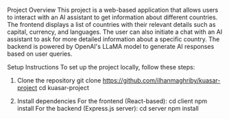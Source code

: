 Project Overview
This project is a web-based application that allows users to interact with an AI assistant to get information about different countries. The frontend displays a list of countries with their relevant details such as capital, currency, and languages. The user can also initiate a chat with an AI assistant to ask for more detailed information about a specific country. The backend is powered by OpenAI's LLaMA model to generate AI responses based on user queries.

Setup Instructions
To set up the project locally, follow these steps:

1. Clone the repository
   git clone https://github.com/ilhanmaghriby/kuasar-project
   cd kuasar-project

2. Install dependencies
   For the frontend (React-based):
   cd client
   npm install
   For the backend (Express.js server):
   cd server
   npm install
